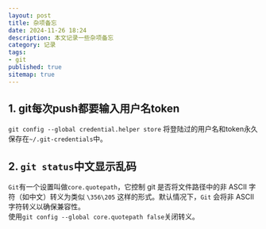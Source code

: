 ```yaml
---
layout: post
title: 杂项备忘
date: 2024-11-26 18:24
description: 本文记录一些杂项备忘
category: 记录
tags:
- git
published: true
sitemap: true
---
```


## 1. git每次push都要输入用户名token

`git config --global credential.helper store` 将登陆过的用户名和token永久保存在`~/.git-credentials`中。

## 2. `git status`中文显示乱码

`Git`有一个设置叫做`core.quotepath`，它控制 git 是否将文件路径中的非 ASCII 字符（如中文）转义为类似 `\356\205` 这样的形式。默认情况下，`Git` 会将非 ASCII 字符转义以确保兼容性。  
使用`git config --global core.quotepath false`关闭转义。
